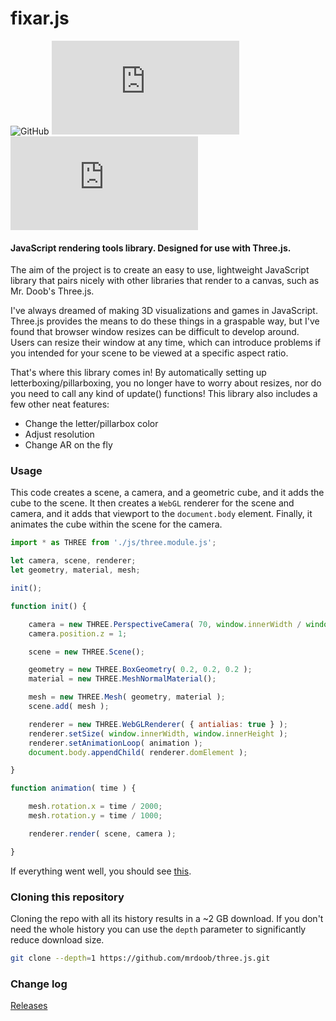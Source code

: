 fixar.js
========

![GitHub](https://img.shields.io/badge/Supported%3A-Three.js%2C%20Pixi.js-brightgreen)
![GitHub file size in bytes](https://img.shields.io/github/size/BraidenPsiuk/fixar.js/fixar.min.js?label=minzipped%20size)
![GitHub](https://img.shields.io/github/license/BraidenPsiuk/fixar.js)

#### JavaScript rendering tools library. Designed for use with Three.js. ####

The aim of the project is to create an easy to use, lightweight JavaScript library that pairs nicely with other libraries that render to a canvas, such as Mr. Doob's Three.js.

I've always dreamed of making 3D visualizations and games in JavaScript. Three.js provides the means to do these things in a graspable way, but I've found that browser window resizes can be difficult to develop around. Users can resize their window at any time, which can introduce problems if you intended for your scene to be viewed at a specific aspect ratio.

That's where this library comes in! By automatically setting up letterboxing/pillarboxing, you no longer have to worry about resizes, nor do you need to call any kind of update() functions!
This library also includes a few other neat features:
- Change the letter/pillarbox color
- Adjust resolution
- Change AR on the fly

### Usage ###

This code creates a scene, a camera, and a geometric cube, and it adds the cube to the scene. It then creates a `WebGL` renderer for the scene and camera, and it adds that viewport to the `document.body` element. Finally, it animates the cube within the scene for the camera.

```javascript
import * as THREE from './js/three.module.js';

let camera, scene, renderer;
let geometry, material, mesh;

init();

function init() {

	camera = new THREE.PerspectiveCamera( 70, window.innerWidth / window.innerHeight, 0.01, 10 );
	camera.position.z = 1;

	scene = new THREE.Scene();

	geometry = new THREE.BoxGeometry( 0.2, 0.2, 0.2 );
	material = new THREE.MeshNormalMaterial();

	mesh = new THREE.Mesh( geometry, material );
	scene.add( mesh );

	renderer = new THREE.WebGLRenderer( { antialias: true } );
	renderer.setSize( window.innerWidth, window.innerHeight );
	renderer.setAnimationLoop( animation );
	document.body.appendChild( renderer.domElement );

}

function animation( time ) {

	mesh.rotation.x = time / 2000;
	mesh.rotation.y = time / 1000;

	renderer.render( scene, camera );

}
```

If everything went well, you should see [this](https://jsfiddle.net/zdjankqw/).

### Cloning this repository ###

Cloning the repo with all its history results in a ~2 GB download. If you don't need the whole history you can use the `depth` parameter to significantly reduce download size.

```sh
git clone --depth=1 https://github.com/mrdoob/three.js.git
```

### Change log ###

[Releases](https://github.com/mrdoob/three.js/releases)


[npm]: https://img.shields.io/npm/v/three
[npm-url]: https://www.npmjs.com/package/three
[build-size]: https://badgen.net/bundlephobia/minzip/three
[build-size-url]: https://bundlephobia.com/result?p=three
[npm-downloads]: https://img.shields.io/npm/dw/three
[npmtrends-url]: https://www.npmtrends.com/three
[lgtm]: https://img.shields.io/lgtm/alerts/github/mrdoob/three.js
[lgtm-url]: https://lgtm.com/projects/g/mrdoob/three.js/
